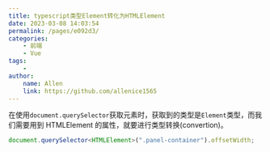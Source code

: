 ```yaml
---
title: typescript类型Element转化为HTMLElement
date: 2023-03-08 14:03:54
permalink: /pages/e092d3/
categories:
    - 前端
    - Vue
tags:
    -
author:
    name: Allen
    link: https://github.com/allenice1565
---
```


在使用`document.querySelector`获取元素时，获取到的类型是`Element`类型，而我们需要用到 HTMLElement 的属性，就要进行类型转换(convertion)。

```typescript
document.querySelector<HTMLElement>(".panel-container").offsetWidth;
```
